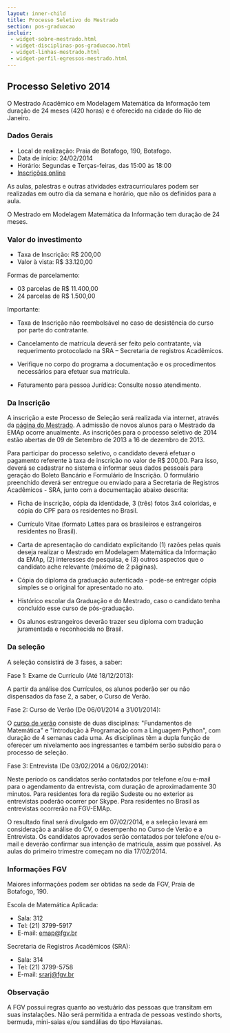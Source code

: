 ```yaml
---
layout: inner-child
title: Processo Seletivo do Mestrado
section: pos-graduacao
incluir:
 - widget-sobre-mestrado.html
 - widget-disciplinas-pos-graduacao.html
 - widget-linhas-mestrado.html
 - widget-perfil-egressos-mestrado.html
---
```


## Processo Seletivo 2014

O Mestrado Acadêmico em Modelagem Matemática da Informação tem duração
de 24 meses (420 horas) e é oferecido na cidade do Rio de Janeiro.

### Dados Gerais

- Local de realização: Praia de Botafogo, 190, Botafogo.
- Data de início: 24/02/2014
- Horário: Segundas e Terças-feiras, das 15:00 às 18:00
- [Inscrições online](http://fgv159.fgv.br/pls/DCCACR/wcc7000$.prcinicial?P_PRSE_CD=CMMMI&p_empresa=EMAP)


As aulas, palestras e outras atividades extracurriculares podem ser
realizadas em outro dia da semana e horário, que não os definidos para
a aula.

O Mestrado em Modelagem Matemática da Informação tem duração de 24
meses.

### Valor do investimento

- Taxa de Inscrição: R$ 200,00
- Valor à vista: R$ 33.120,00

Formas de parcelamento:

- 03 parcelas de R$ 11.400,00
- 24 parcelas de R$ 1.500,00

Importante:

- Taxa de Inscrição não reembolsável no caso de desistência do curso
  por parte do contratante.

- Cancelamento de matrícula deverá ser feito pelo contratante, via
  requerimento protocolado na SRA – Secretaria de registros
  Acadêmicos.

- Verifique no corpo do programa a documentação e os procedimentos
  necessários para efetuar sua matrícula.

- Faturamento para pessoa Jurídica: Consulte nosso atendimento.


### Da Inscrição

A inscrição a este Processo de Seleção será realizada via internet,
através da
[página do Mestrado](http://fgv159.fgv.br/pls/DCCACR/wcc7000$.prcinicial?P_PRSE_CD=CMMMI&p_empresa=EMAP).
A admissão de novos alunos para o Mestrado da EMAp ocorre
anualmente. As inscrições para o processo seletivo de 2014 estão
abertas de 09 de Setembro de 2013 a 16 de dezembro de 2013.

Para participar do processo seletivo, o candidato deverá efetuar o
pagamento referente à taxa de inscrição no valor de R$ 200,00. Para
isso, deverá se cadastrar no sistema e informar seus dados pessoais
para geração do Boleto Bancário e Formulário de Inscrição. O
formulário preenchido deverá ser entregue ou enviado para a Secretaria
de Registros Acadêmicos - SRA, junto com a documentação abaixo
descrita:

- Ficha de inscrição, cópia da identidade, 3 (três) fotos 3x4
  coloridas, e cópia do CPF para os residentes no Brasil.

- Currículo Vitae (formato Lattes para os brasileiros e estrangeiros
  residentes no Brasil).

- Carta de apresentação do candidato explicitando (1) razões pelas
  quais deseja realizar o Mestrado em Modelagem Matemática da
  Informação da EMAp, (2) interesses de pesquisa, e (3) outros
  aspectos que o candidato ache relevante (máximo de 2 páginas).

- Cópia do diploma da graduação autenticada - pode-se entregar cópia
  simples se o original for apresentado no ato.

- Histórico escolar da Graduação e do Mestrado, caso o candidato tenha
  concluído esse curso de pós-graduação.

- Os alunos estrangeiros deverão trazer seu diploma com tradução
  juramentada e reconhecida no Brasil.


### Da seleção

A seleção consistirá de 3 fases, a saber:

Fase 1: Exame de Currículo (Até 18/12/2013):

A partir da análise dos Currículos, os alunos poderão ser ou não
dispensados da fase 2, a saber, o Curso de Verão.

Fase 2: Curso de Verão (De 06/01/2014 a 31/01/2014):

O [curso de verão](curso-verao.html) consiste de duas disciplinas:
"Fundamentos de Matemática" e "Introdução à Programação com a
Linguagem Python", com duração de 4 semanas cada uma. As disciplinas
têm a dupla função de oferecer um nivelamento aos ingressantes e
também serão subsídio para o processo de seleção.

Fase 3: Entrevista (De 03/02/2014 a 06/02/2014):

Neste período os candidatos serão contatados por telefone e/ou e-mail
para o agendamento da entrevista, com duração de aproximadamente 30
minutos. Para residentes fora da região Sudeste ou no exterior as
entrevistas poderão ocorrer por Skype. Para residentes no Brasil as
entrevistas ocorrerão na FGV-EMAp.

O resultado final será divulgado em 07/02/2014, e a seleção levará em
consideração a análise do CV, o desempenho no Curso de Verão e a
Entrevista. Os candidatos aprovados serão contatados por telefone e/ou
e-mail e deverão confirmar sua intenção de matrícula, assim que
possível. As aulas do primeiro trimestre começam no dia 17/02/2014.


### Informações FGV

Maiores informações podem ser obtidas na sede da FGV, Praia de
Botafogo, 190.

Escola de Matemática Aplicada:

- Sala: 312
- Tel: (21) 3799-5917
- E-mail: emap@fgv.br

Secretaria de Registros Acadêmicos (SRA):

- Sala: 314
- Tel: (21) 3799-5758
- E-mail: srarj@fgv.br

### Observação
 
A FGV possui regras quanto ao vestuário das pessoas que transitam em
suas instalações. Não será permitida a entrada de pessoas vestindo
shorts, bermuda, mini-saias e/ou sandálias do tipo Havaianas.

